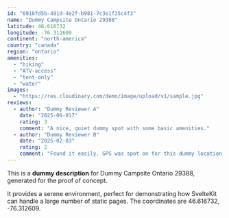 ```yaml
---
id: "6918fd5b-491d-4e2f-b981-7c3e1f35c4f3"
name: "Dummy Campsite Ontario 29388"
latitude: 46.616732
longitude: -76.312609
continent: "north-america"
country: "canada"
region: "ontario"
amenities:
  - "hiking"
  - "ATV-access"
  - "tent-only"
  - "water"
images:
  - "https://res.cloudinary.com/demo/image/upload/v1/sample.jpg"
reviews:
  - author: "Dummy Reviewer A"
    date: "2025-06-017"
    rating: 3
    comment: "A nice, quiet dummy spot with some basic amenities."
  - author: "Dummy Reviewer B"
    date: "2025-02-03"
    rating: 2
    comment: "Found it easily. GPS was spot on for this dummy location."
---
```


This is a **dummy description** for Dummy Campsite Ontario 29388, generated for the proof of concept.

It provides a serene environment, perfect for demonstrating how SvelteKit can handle a large number of static pages. The coordinates are 46.616732, -76.312609.
